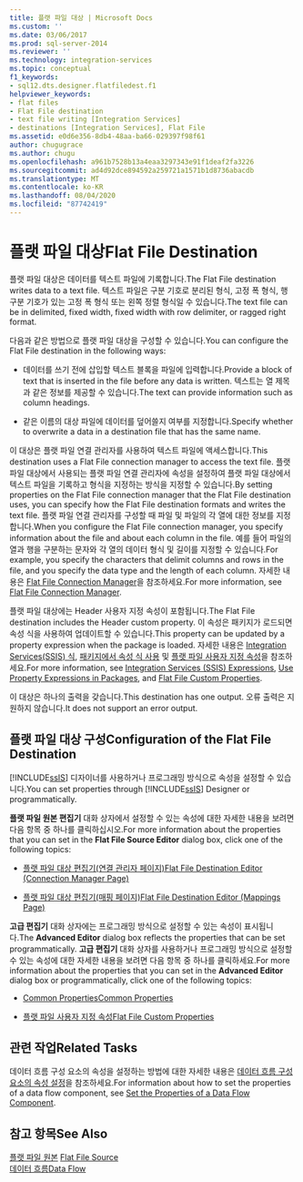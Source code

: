 ```yaml
---
title: 플랫 파일 대상 | Microsoft Docs
ms.custom: ''
ms.date: 03/06/2017
ms.prod: sql-server-2014
ms.reviewer: ''
ms.technology: integration-services
ms.topic: conceptual
f1_keywords:
- sql12.dts.designer.flatfiledest.f1
helpviewer_keywords:
- flat files
- Flat File destination
- text file writing [Integration Services]
- destinations [Integration Services], Flat File
ms.assetid: e0d6e356-8db4-48aa-ba66-029397f98f61
author: chugugrace
ms.author: chugu
ms.openlocfilehash: a961b7528b13a4eaa3297343e91f1deaf2fa3226
ms.sourcegitcommit: ad4d92dce894592a259721a1571b1d8736abacdb
ms.translationtype: MT
ms.contentlocale: ko-KR
ms.lasthandoff: 08/04/2020
ms.locfileid: "87742419"
---
```

# <a name="flat-file-destination"></a><span data-ttu-id="1322f-102">플랫 파일 대상</span><span class="sxs-lookup"><span data-stu-id="1322f-102">Flat File Destination</span></span>
  <span data-ttu-id="1322f-103">플랫 파일 대상은 데이터를 텍스트 파일에 기록합니다.</span><span class="sxs-lookup"><span data-stu-id="1322f-103">The Flat File destination writes data to a text file.</span></span> <span data-ttu-id="1322f-104">텍스트 파일은 구분 기호로 분리된 형식, 고정 폭 형식, 행 구분 기호가 있는 고정 폭 형식 또는 왼쪽 정렬 형식일 수 있습니다.</span><span class="sxs-lookup"><span data-stu-id="1322f-104">The text file can be in delimited, fixed width, fixed width with row delimiter, or ragged right format.</span></span>  
  
 <span data-ttu-id="1322f-105">다음과 같은 방법으로 플랫 파일 대상을 구성할 수 있습니다.</span><span class="sxs-lookup"><span data-stu-id="1322f-105">You can configure the Flat File destination in the following ways:</span></span>  
  
-   <span data-ttu-id="1322f-106">데이터를 쓰기 전에 삽입할 텍스트 블록을 파일에 입력합니다.</span><span class="sxs-lookup"><span data-stu-id="1322f-106">Provide a block of text that is inserted in the file before any data is written.</span></span> <span data-ttu-id="1322f-107">텍스트는 열 제목과 같은 정보를 제공할 수 있습니다.</span><span class="sxs-lookup"><span data-stu-id="1322f-107">The text can provide information such as column headings.</span></span>  
  
-   <span data-ttu-id="1322f-108">같은 이름의 대상 파일에 데이터를 덮어쓸지 여부를 지정합니다.</span><span class="sxs-lookup"><span data-stu-id="1322f-108">Specify whether to overwrite a data in a destination file that has the same name.</span></span>  
  
 <span data-ttu-id="1322f-109">이 대상은 플랫 파일 연결 관리자를 사용하여 텍스트 파일에 액세스합니다.</span><span class="sxs-lookup"><span data-stu-id="1322f-109">This destination uses a Flat File connection manager to access the text file.</span></span> <span data-ttu-id="1322f-110">플랫 파일 대상에서 사용되는 플랫 파일 연결 관리자에 속성을 설정하여 플랫 파일 대상에서 텍스트 파일을 기록하고 형식을 지정하는 방식을 지정할 수 있습니다.</span><span class="sxs-lookup"><span data-stu-id="1322f-110">By setting properties on the Flat File connection manager that the Flat File destination uses, you can specify how the Flat File destination formats and writes the text file.</span></span> <span data-ttu-id="1322f-111">플랫 파일 연결 관리자를 구성할 때 파일 및 파일의 각 열에 대한 정보를 지정합니다.</span><span class="sxs-lookup"><span data-stu-id="1322f-111">When you configure the Flat File connection manager, you specify information about the file and about each column in the file.</span></span> <span data-ttu-id="1322f-112">예를 들어 파일의 열과 행을 구분하는 문자와 각 열의 데이터 형식 및 길이를 지정할 수 있습니다.</span><span class="sxs-lookup"><span data-stu-id="1322f-112">For example, you specify the characters that delimit columns and rows in the file, and you specify the data type and the length of each column.</span></span> <span data-ttu-id="1322f-113">자세한 내용은 [Flat File Connection Manager](../connection-manager/file-connection-manager.md)을 참조하세요.</span><span class="sxs-lookup"><span data-stu-id="1322f-113">For more information, see [Flat File Connection Manager](../connection-manager/file-connection-manager.md).</span></span>  
  
 <span data-ttu-id="1322f-114">플랫 파일 대상에는 Header 사용자 지정 속성이 포함됩니다.</span><span class="sxs-lookup"><span data-stu-id="1322f-114">The Flat File destination includes the Header custom property.</span></span> <span data-ttu-id="1322f-115">이 속성은 패키지가 로드되면 속성 식을 사용하여 업데이트할 수 있습니다.</span><span class="sxs-lookup"><span data-stu-id="1322f-115">This property can be updated by a property expression when the package is loaded.</span></span> <span data-ttu-id="1322f-116">자세한 내용은 [Integration Services&#40;SSIS&#41; 식](../expressions/integration-services-ssis-expressions.md), [패키지에서 속성 식 사용](../expressions/use-property-expressions-in-packages.md) 및 [플랫 파일 사용자 지정 속성](flat-file-custom-properties.md)을 참조하세요.</span><span class="sxs-lookup"><span data-stu-id="1322f-116">For more information, see [Integration Services &#40;SSIS&#41; Expressions](../expressions/integration-services-ssis-expressions.md), [Use Property Expressions in Packages](../expressions/use-property-expressions-in-packages.md), and [Flat File Custom Properties](flat-file-custom-properties.md).</span></span>  
  
 <span data-ttu-id="1322f-117">이 대상은 하나의 출력을 갖습니다.</span><span class="sxs-lookup"><span data-stu-id="1322f-117">This destination has one output.</span></span> <span data-ttu-id="1322f-118">오류 출력은 지원하지 않습니다.</span><span class="sxs-lookup"><span data-stu-id="1322f-118">It does not support an error output.</span></span>  
  
## <a name="configuration-of-the-flat-file-destination"></a><span data-ttu-id="1322f-119">플랫 파일 대상 구성</span><span class="sxs-lookup"><span data-stu-id="1322f-119">Configuration of the Flat File Destination</span></span>  
 <span data-ttu-id="1322f-120">[!INCLUDE[ssIS](../../includes/ssis-md.md)] 디자이너를 사용하거나 프로그래밍 방식으로 속성을 설정할 수 있습니다.</span><span class="sxs-lookup"><span data-stu-id="1322f-120">You can set properties through [!INCLUDE[ssIS](../../includes/ssis-md.md)] Designer or programmatically.</span></span>  
  
 <span data-ttu-id="1322f-121">**플랫 파일 원본 편집기** 대화 상자에서 설정할 수 있는 속성에 대한 자세한 내용을 보려면 다음 항목 중 하나를 클릭하십시오.</span><span class="sxs-lookup"><span data-stu-id="1322f-121">For more information about the properties that you can set in the **Flat File Source Editor** dialog box, click one of the following topics:</span></span>  
  
-   [<span data-ttu-id="1322f-122">플랫 파일 대상 편집기&#40;연결 관리자 페이지&#41;</span><span class="sxs-lookup"><span data-stu-id="1322f-122">Flat File Destination Editor &#40;Connection Manager Page&#41;</span></span>](../flat-file-destination-editor-connection-manager-page.md)  
  
-   [<span data-ttu-id="1322f-123">플랫 파일 대상 편집기&#40;매핑 페이지&#41;</span><span class="sxs-lookup"><span data-stu-id="1322f-123">Flat File Destination Editor &#40;Mappings Page&#41;</span></span>](../flat-file-destination-editor-mappings-page.md)  
  
 <span data-ttu-id="1322f-124">**고급 편집기** 대화 상자에는 프로그래밍 방식으로 설정할 수 있는 속성이 표시됩니다.</span><span class="sxs-lookup"><span data-stu-id="1322f-124">The **Advanced Editor** dialog box reflects the properties that can be set programmatically.</span></span> <span data-ttu-id="1322f-125">**고급 편집기** 대화 상자를 사용하거나 프로그래밍 방식으로 설정할 수 있는 속성에 대한 자세한 내용을 보려면 다음 항목 중 하나를 클릭하세요.</span><span class="sxs-lookup"><span data-stu-id="1322f-125">For more information about the properties that you can set in the **Advanced Editor** dialog box or programmatically, click one of the following topics:</span></span>  
  
-   [<span data-ttu-id="1322f-126">Common Properties</span><span class="sxs-lookup"><span data-stu-id="1322f-126">Common Properties</span></span>](../common-properties.md)  
  
-   [<span data-ttu-id="1322f-127">플랫 파일 사용자 지정 속성</span><span class="sxs-lookup"><span data-stu-id="1322f-127">Flat File Custom Properties</span></span>](flat-file-custom-properties.md)  
  
## <a name="related-tasks"></a><span data-ttu-id="1322f-128">관련 작업</span><span class="sxs-lookup"><span data-stu-id="1322f-128">Related Tasks</span></span>  
 <span data-ttu-id="1322f-129">데이터 흐름 구성 요소의 속성을 설정하는 방법에 대한 자세한 내용은 [데이터 흐름 구성 요소의 속성 설정](set-the-properties-of-a-data-flow-component.md)을 참조하세요.</span><span class="sxs-lookup"><span data-stu-id="1322f-129">For information about how to set the properties of a data flow component, see [Set the Properties of a Data Flow Component](set-the-properties-of-a-data-flow-component.md).</span></span>  
  
## <a name="see-also"></a><span data-ttu-id="1322f-130">참고 항목</span><span class="sxs-lookup"><span data-stu-id="1322f-130">See Also</span></span>  
 <span data-ttu-id="1322f-131">[플랫 파일 원본](flat-file-source.md) </span><span class="sxs-lookup"><span data-stu-id="1322f-131">[Flat File Source](flat-file-source.md) </span></span>  
 [<span data-ttu-id="1322f-132">데이터 흐름</span><span class="sxs-lookup"><span data-stu-id="1322f-132">Data Flow</span></span>](data-flow.md)  
  
  
